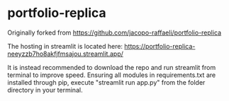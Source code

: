 portfolio-replica
==============================
Originally forked from https://github.com/jacopo-raffaeli/portfolio-replica

The hosting in streamlit is located here:
https://portfolio-replica-neeyzzb7ho8akfjfmsajou.streamlit.app/

It is instead recommended to download the repo and run streamlit from terminal to improve speed.
Ensuring all modules in requirements.txt are installed through pip, execute "streamlit run app.py" from the folder directory in your terminal.
